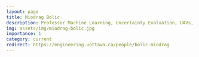 ```yaml
---
layout: page
title: Miodrag Bolic
description: Professor Machine Learning, Uncertainty Evaluation, UAVs, Biomedical Signal Image Processing
img: assets/img/miodrag-bolic.jpg
importance: 1
category: current
redirect: https://engineering.uottawa.ca/people/bolic-miodrag
---
```

